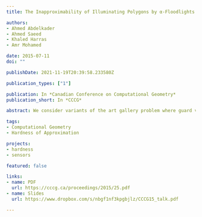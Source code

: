 ```yaml
---
title: The Inapproximability of Illuminating Polygons by α-Floodlights

authors:
- Ahmed Abdelkader
- Ahmed Saeed
- Khaled Harras
- Amr Mohamed

date: 2015-07-11
doi: ""

publishDate: 2021-11-19T20:39:58.233580Z

publication_types: ["1"]

publication: In *Canadian Conference on Computational Geometry*
publication_short: In *CCCG*

abstract: We consider variants of the art gallery problem where guard visibility is limited to a certain angular aperture $\alpha$. We show that the problem is NP-hard even when guards can be located in the interior of the polygon. We then proceed to prove that both this problem and its vertex variant, where guard placement is restricted to the vertices of the polygon, are APX-hard. We observe that earlier constructions for such results in art gallery problems with $360^\circ$ guards, usually required them to cover few specific elements. We exploit this by carefully updating the construction to replace $360^\circ$ guards with $\alpha$-floodlights. Similar transformations may be applicable to other constructions in traditional art gallery theorems, which is of independent interest.

tags:
- Computational Geometry
- Hardness of Approximation

projects:
- hardness
- sensors

featured: false

links:
- name: PDF
  url: https://cccg.ca/proceedings/2015/25.pdf
- name: Slides
  url: https://www.dropbox.com/s/nbgf1nf3kpgbjlz/CCCG15_talk.pdf

---
```

